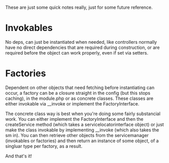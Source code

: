 These are just some quick notes really, just for some future reference.

Invokables
===
No deps, can just be instantiated when needed, like controllers normally have no direct dependencies that are required during construction, or are required before the object can work properly, even if set via setters.

Factories
===
Dependent on other objects that need fetching before instantiating can occur, a factory can be a closure straight in the config (but this stops caching), in the module.php or as concrete classes. These classes are either invokable via __invoke or implement the FactoryInterface. 

The concrete class way is best when you're doing some fairly substancial work.
You can either implement the FactoryInterface and then the createService method (which takes a servicelocatorinterface object) or just make the class invokable by implementing __invoke (which also takes the sm in). You can then retrieve other objects from the servicemanager (invokables or factories) and then return an instance of some object, of a singluar type per factory, as a result.

And that's it!